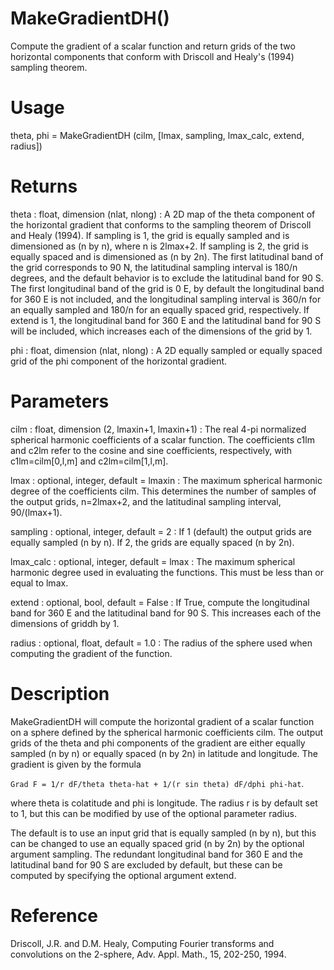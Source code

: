 # MakeGradientDH()

Compute the gradient of a scalar function and return grids of the two horizontal components that conform with Driscoll and Healy's (1994) sampling theorem.

# Usage

theta, phi = MakeGradientDH (cilm, [lmax, sampling, lmax_calc, extend, radius])

# Returns

theta : float, dimension (nlat, nlong)
:   A 2D map of the theta component of the horizontal gradient that conforms to the sampling theorem of Driscoll and Healy (1994). If sampling is 1, the grid is equally sampled and is dimensioned as (n by n), where n is 2lmax+2. If sampling is 2, the grid is equally spaced and is dimensioned as (n by 2n). The first latitudinal band of the grid corresponds to 90 N, the latitudinal sampling interval is 180/n degrees, and the default behavior is to exclude the latitudinal band for 90 S. The first longitudinal band of the grid is 0 E, by default the longitudinal band for 360 E is not included, and the longitudinal sampling interval is 360/n for an equally sampled and 180/n for an equally spaced grid, respectively. If extend is 1, the longitudinal band for 360 E and the latitudinal band for 90 S will be included, which increases each of the dimensions of the grid by 1.

phi : float, dimension (nlat, nlong)
:   A 2D equally sampled or equally spaced grid of the phi component of the horizontal gradient.

# Parameters

cilm : float, dimension (2, lmaxin+1, lmaxin+1)
:   The real 4-pi normalized spherical harmonic coefficients of a scalar function. The coefficients c1lm and c2lm refer to the cosine and sine coefficients, respectively, with c1lm=cilm[0,l,m] and c2lm=cilm[1,l,m].

lmax : optional, integer, default = lmaxin
:   The maximum spherical harmonic degree of the coefficients cilm. This determines the number of samples of the output grids, n=2lmax+2, and the latitudinal sampling interval, 90/(lmax+1).

sampling : optional, integer, default = 2
:   If 1 (default) the output grids are equally sampled (n by n). If 2, the grids are equally spaced (n by 2n).

lmax_calc : optional, integer, default = lmax
:   The maximum spherical harmonic degree used in evaluating the functions. This must be less than or equal to lmax.

extend : optional, bool, default = False
:   If True, compute the longitudinal band for 360 E and the latitudinal band for 90 S. This increases each of the dimensions of griddh by 1.

radius : optional, float, default = 1.0
:   The radius of the sphere used when computing the gradient of the function.


# Description

MakeGradientDH will compute the horizontal gradient of a scalar function on a sphere defined by the spherical harmonic coefficients cilm. The output grids of the theta and phi components of the gradient are either equally sampled (n by n) or equally spaced (n by 2n) in latitude and longitude. The gradient is given by the formula

`Grad F = 1/r dF/theta theta-hat + 1/(r sin theta) dF/dphi phi-hat`.

where theta is colatitude and phi is longitude. The radius r is by default set to 1, but this can be modified by use of the optional parameter radius.

The default is to use an input grid that is equally sampled (n by n), but this can be changed to use an equally spaced grid (n by 2n) by the optional argument sampling. The redundant longitudinal band for 360 E and the latitudinal band for 90 S are excluded by default, but these can be computed by specifying the optional argument extend.

# Reference

Driscoll, J.R. and D.M. Healy, Computing Fourier transforms and convolutions on the 2-sphere, Adv. Appl. Math., 15, 202-250, 1994.
